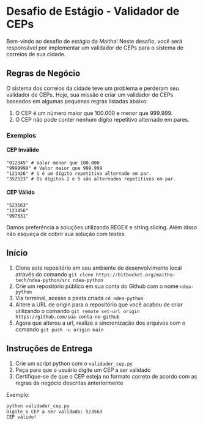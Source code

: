 # Desafio de Estágio - Validador de CEPs

Bem-vindo ao desafio de estágio da Maitha! Neste desafio, você será responsável por implementar um validador de CEPs para o sistema de correios de sua cidade.

## Regras de Negócio

O sistema dos correios da cidade teve um problema e perderam seu validador de CEPs. Hoje, sua missão é criar um validador de CEPs baseados em algumas pequenas regras listadas abaixo:

1. O CEP é um número maior que 100.000 e menor que 999.999.
2. O CEP não pode conter nenhum dígito repetitivo alternado em pares.

### Exemplos

#### CEP Inválido

    "012345" # Valor menor que 100.000
    "9999999" # Valor maior que 999.999
    "121426" # 1 é um dígito repetitivo alternado em par.
    "352523" # Os dígitos 2 e 5 são alternados repetitivos em par.

#### CEP Válido

    "523563"
    "123456"
    "997531"

Damos preferência a soluções utilizando REGEX e string slicing. Além disso não esqueça de cobrir sua solução com testes.

## Início

1. Clone este repositório em seu ambiente de desenvolvimento local através do comando `git clone https://bitbucket.org/maitha-tech/ndea-python/src ndea-python`
2. Crie um repositório público em sua conta do Github com o nome `ndea-python`
3. Via terminal, acesse a pasta criada `cd ndea-python`
4. Altere a URL de origin para o repositório que você acabou de criar utilizando o comando `git remote set-url origin https://github.com/sua-conta-no-github`
5. Agora que alterou a url, realize a sincronização dos arquivos com o comando `git push -u origin main`

## Instruções de Entrega

1. Crie um script python com o `validador_cep.py`
2. Peça para que o usuário digite um CEP a ser validado
3. Certifique-se de que o CEP esteja no formato correto de acordo com as regras de negócio descritas anteriormente

Exemplo:
```bash
python validador_cep.py
Digite o CEP a ser validado: 523563
CEP válido!
```